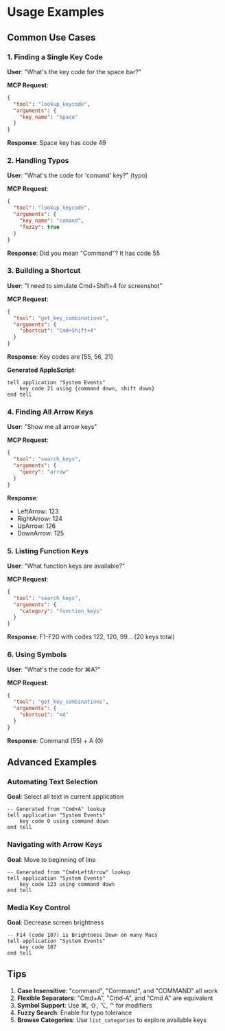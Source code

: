# Usage Examples

## Common Use Cases

### 1. Finding a Single Key Code

**User**: "What's the key code for the space bar?"

**MCP Request**:
```json
{
  "tool": "lookup_keycode",
  "arguments": {
    "key_name": "Space"
  }
}
```

**Response**: Space key has code 49

### 2. Handling Typos

**User**: "What's the code for 'comand' key?" (typo)

**MCP Request**:
```json
{
  "tool": "lookup_keycode", 
  "arguments": {
    "key_name": "comand",
    "fuzzy": true
  }
}
```

**Response**: Did you mean "Command"? It has code 55

### 3. Building a Shortcut

**User**: "I need to simulate Cmd+Shift+4 for screenshot"

**MCP Request**:
```json
{
  "tool": "get_key_combinations",
  "arguments": {
    "shortcut": "Cmd+Shift+4"
  }
}
```

**Response**: Key codes are [55, 56, 21]

**Generated AppleScript**:
```applescript
tell application "System Events"
    key code 21 using {command down, shift down}
end tell
```

### 4. Finding All Arrow Keys

**User**: "Show me all arrow keys"

**MCP Request**:
```json
{
  "tool": "search_keys",
  "arguments": {
    "query": "arrow"
  }
}
```

**Response**:
- LeftArrow: 123
- RightArrow: 124
- UpArrow: 126
- DownArrow: 125

### 5. Listing Function Keys

**User**: "What function keys are available?"

**MCP Request**:
```json
{
  "tool": "search_keys",
  "arguments": {
    "category": "function_keys"
  }
}
```

**Response**: F1-F20 with codes 122, 120, 99... (20 keys total)

### 6. Using Symbols

**User**: "What's the code for ⌘A?"

**MCP Request**:
```json
{
  "tool": "get_key_combinations",
  "arguments": {
    "shortcut": "⌘A"
  }
}
```

**Response**: Command (55) + A (0)

## Advanced Examples

### Automating Text Selection

**Goal**: Select all text in current application

```applescript
-- Generated from "Cmd+A" lookup
tell application "System Events"
    key code 0 using command down
end tell
```

### Navigating with Arrow Keys

**Goal**: Move to beginning of line

```applescript
-- Generated from "Cmd+LeftArrow" lookup  
tell application "System Events"
    key code 123 using command down
end tell
```

### Media Key Control

**Goal**: Decrease screen brightness

```applescript
-- F14 (code 107) is Brightness Down on many Macs
tell application "System Events"
    key code 107
end tell
```

## Tips

1. **Case Insensitive**: "command", "Command", and "COMMAND" all work
2. **Flexible Separators**: "Cmd+A", "Cmd-A", and "Cmd A" are equivalent  
3. **Symbol Support**: Use ⌘, ⇧, ⌥, ⌃ for modifiers
4. **Fuzzy Search**: Enable for typo tolerance
5. **Browse Categories**: Use `list_categories` to explore available keys